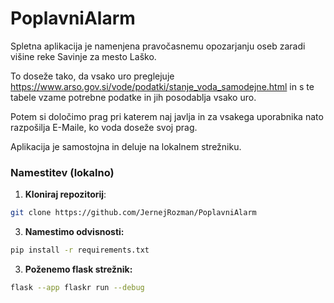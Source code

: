 # PoplavniAlarm

Spletna aplikacija je namenjena pravočasnemu opozarjanju oseb zaradi višine reke Savinje za mesto Laško.

To doseže tako, da vsako uro preglejuje https://www.arso.gov.si/vode/podatki/stanje_voda_samodejne.html in s te tabele vzame potrebne podatke in jih posodablja vsako uro.

Potem si določimo prag pri katerem naj javlja in za vsakega uporabnika nato razpošilja E-Maile, ko voda doseže svoj prag.

Aplikacija je samostojna in deluje na lokalnem strežniku.




### Namestitev (lokalno)

1. **Kloniraj repozitorij**:
```bash
git clone https://github.com/JernejRozman/PoplavniAlarm
```
3. **Namestimo odvisnosti:**

```bash
pip install -r requirements.txt
```

3. **Poženemo flask strežnik:**

```bash
flask --app flaskr run --debug
```


